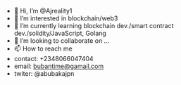 - 👋 Hi, I’m @Ajreality1
- 👀 I’m interested in blockchain/web3
- 🌱 I’m currently learning blockchain dev./smart contract dev./solidity/JavaScript, Golang
- 💞️ I’m looking to collaborate on ...
- 📫 How to reach me 
- contact: +2348066047404
- email: bubantime@gamail.com
- twiter: @abubakajpn

<!---
Ajreality1/Ajreality1 is a ✨ special ✨ repository because its `README.md` (this file) appears on your GitHub profile.
You can click the Preview link to take a look at your changes.
--->
